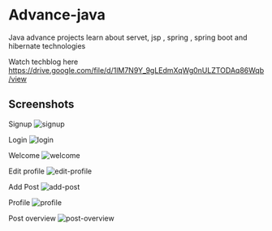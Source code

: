 # Advance-java
Java advance projects learn about servet, jsp , spring , spring boot and hibernate technologies 

Watch techblog here https://drive.google.com/file/d/1lM7N9Y_9gLEdmXqWg0nULZTODAq86Wqb/view


## Screenshots

Signup
![signup](https://github.com/kumaramarjeet7503/Advance-java/assets/64517073/b88d2d8a-4035-404d-b142-545d8da45edb)

Login
![login](https://github.com/kumaramarjeet7503/Advance-java/assets/64517073/cee93b51-234a-4091-a6b4-7d93f01affdc)

Welcome
![welcome](https://github.com/kumaramarjeet7503/Advance-java/assets/64517073/0169e7ee-8ed0-4721-bb43-f34c5bd0feab)

Edit profile
![edit-profile](https://github.com/kumaramarjeet7503/Advance-java/assets/64517073/72779f30-9250-432a-9df7-fb0f9f95b25f)

Add Post
![add-post](https://github.com/kumaramarjeet7503/Advance-java/assets/64517073/18ede350-b684-408f-9fd4-0d510352a154)

Profile
![profile](https://github.com/kumaramarjeet7503/Advance-java/assets/64517073/440fce84-5abf-46b5-bedb-aca100828516)

Post overview
![post-overview](https://github.com/kumaramarjeet7503/Advance-java/assets/64517073/710380b0-9695-470c-bd24-9b228885ceb8)
